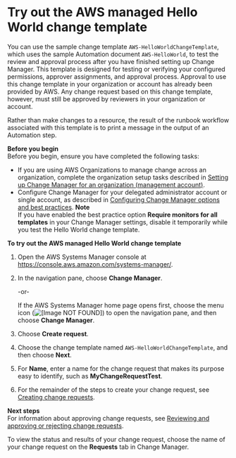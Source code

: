 # Try out the AWS managed Hello World change template<a name="change-templates-aws-managed"></a>

You can use the sample change template `AWS-HelloWorldChangeTemplate`, which uses the sample Automation document `AWS-HelloWorld`, to test the review and approval process after you have finished setting up Change Manager\. This template is designed for testing or verifying your configured permissions, approver assignments, and approval process\. Approval to use this change template in your organization or account has already been provided by AWS\. Any change request based on this change template, however, must still be approved by reviewers in your organization or account\.

Rather than make changes to a resource, the result of the runbook workflow associated with this template is to print a message in the output of an Automation step\.

**Before you begin**  
Before you begin, ensure you have completed the following tasks:
+ If you are using AWS Organizations to manage change across an organization, complete the organization setup tasks described in [Setting up Change Manager for an organization \(management account\)](change-manager-organization-setup.md)\.
+ Configure Change Manager for your delegated administrator account or single account, as described in [Configuring Change Manager options and best practices](change-manager-account-setup.md)\. 
**Note**  
If you have enabled the best practice option **Require monitors for all templates** in your Change Manager settings, disable it temporarily while you test the Hello World change template\.

**To try out the AWS managed Hello World change template**

1. Open the AWS Systems Manager console at [https://console\.aws\.amazon\.com/systems\-manager/](https://console.aws.amazon.com/systems-manager/)\.

1. In the navigation pane, choose **Change Manager**\.

   \-or\-

   If the AWS Systems Manager home page opens first, choose the menu icon \(![\[Image NOT FOUND\]](http://docs.aws.amazon.com/systems-manager/latest/userguide/images/menu-icon-small.png)\) to open the navigation pane, and then choose **Change Manager**\.

1. Choose **Create request**\.

1. Choose the change template named `AWS-HelloWorldChangeTemplate`, and then choose **Next**\.

1. For **Name**, enter a name for the change request that makes its purpose easy to identify, such as **MyChangeRequestTest**\.

1. For the remainder of the steps to create your change request, see [Creating change requests](change-requests-create.md)\.

**Next steps**  
For information about approving change requests, see [Reviewing and approving or rejecting change requests](change-requests-review.md)\.

To view the status and results of your change request, choose the name of your change request on the **Requests** tab in Change Manager\. 